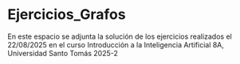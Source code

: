 # Ejercicios_Grafos
En este espacio se adjunta la solución de los ejercicios realizados el 22/08/2025 en el curso Introducción a la Inteligencia Artificial 8A, Universidad Santo Tomás 2025-2
